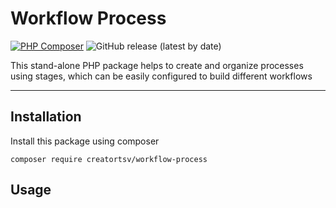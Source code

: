 # Workflow Process
[![PHP Composer](https://github.com/creatortsv/workflow/actions/workflows/php.yml/badge.svg)](https://github.com/creatortsv/workflow/actions/workflows/php.yml)
![GitHub release (latest by date)](https://img.shields.io/github/v/release/creatortsv/workflow-process)

This stand-alone PHP package helps to create and organize processes using stages, which can be easily configured to build different workflows
***
## Installation
Install this package using composer
```
composer require creatortsv/workflow-process
```
## Usage
